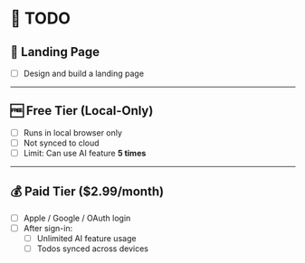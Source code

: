 # 📝 TODO

## 🚀 Landing Page

- [ ] Design and build a landing page

---

## 🆓 Free Tier (Local-Only)

- [ ] Runs in local browser only
- [ ] Not synced to cloud
- [ ] Limit: Can use AI feature **5 times**

---

## 💰 Paid Tier ($2.99/month)

- [ ] Apple / Google / OAuth login
- [ ] After sign-in:
    - [ ] Unlimited AI feature usage
    - [ ] Todos synced across devices